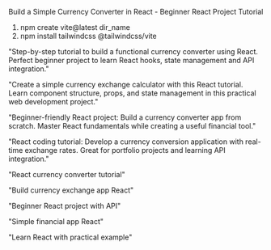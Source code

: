 Build a Simple Currency Converter in React - Beginner React Project Tutorial


1. npm  create vite@latest dir_name
2. npm install tailwindcss @tailwindcss/vite


"Step-by-step tutorial to build a functional currency converter using React. Perfect beginner project to learn React hooks, state management and API integration."

"Create a simple currency exchange calculator with this React tutorial. Learn component structure, props, and state management in this practical web development project."

"Beginner-friendly React project: Build a currency converter app from scratch. Master React fundamentals while creating a useful financial tool."

"React coding tutorial: Develop a currency conversion application with real-time exchange rates. Great for portfolio projects and learning API integration."

"React currency converter tutorial"

"Build currency exchange app React"

"Beginner React project with API"

"Simple financial app React"

"Learn React with practical example"
